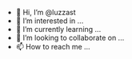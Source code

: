 - 👋 Hi, I’m @luzzast
- 👀 I’m interested in ...
- 🌱 I’m currently learning ...
- 💞️ I’m looking to collaborate on ...
- 📫 How to reach me ...

<!---
luzzast/luzzast is a ✨ special ✨ repository because its `README.md` (this file) appears on your GitHub profile.
You can click the Preview link to take a look at your changes.
--->
